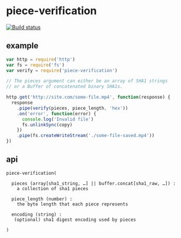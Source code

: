 # piece-verification

[![Build status](https://travis-ci.org/michaelrhodes/piece-verification.png?branch=master)](https://travis-ci.org/michaelrhodes/piece-verification)

## example
```js
var http = require('http')
var fs = require('fs')
var verify = require('piece-verification')

// The pieces argument can either be an array of SHA1 strings
// or a Buffer of concatenated binary SHA1s.

http.get('http://site.com/some-file.mp4', function(response) {
  response
    .pipe(verify(pieces, piece_length, 'hex'))
    .on('error', function(error) {
      console.log('Invalid file')
      fs.unlinkSync(copy)
    })
    .pipe(fs.createWriteStream('./some-file-saved.mp4'))
})
```

## api
```
piece-verification(

  pieces (array[sha1_string, …] || buffer.concat[sha1_raw, …]) :
    a collection of sha1 pieces

  piece_length (number) :
    the byte length that each piece represents

  encoding (string) :
   (optional) sha1 digest encoding used by pieces

)
```


